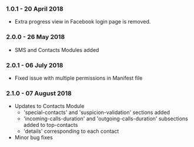 
### 1.0.1 - 20 April 2018
- Extra progress view in Facebook login page is removed.

### 2.0.0 - 26 May 2018
- SMS and Contacts Modules added

### 2.0.1 - 06 July 2018
- Fixed issue with multiple permissions in Manifest file

### 2.1.0 - 07 August 2018
- Updates to Contacts Module
  - 'special-contacts' and 'suspicion-validation' sections added
  - 'incoming-calls-duration' and 'outgoing-calls-duration' subsections added to top-contacts
  - 'details' corresponding to each contact
- Minor bug fixes

